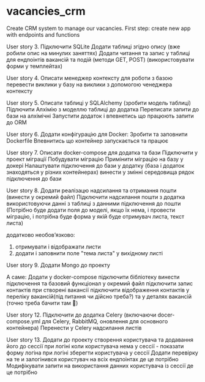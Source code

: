 # vacancies_crm
Create CRM system to manage our vacancies.
First step: create new app with endpoints and functions


User story 3.
Підключити SQLite
Додати таблиці згідно опису (вже робили опис на минулих заняттях)
Додати читання та запис у таблиці для ендпоінтів вакансій та подій (методи GET, POST) (використовувати форми у темплейтах)

User story 4.
Описати менеджер контексту для роботи з базою
перевести виклики у базу на виклики з допомогою ченеджера контексту

User story 5.
Описати таблиці у SQLAlchemy (зробити модель таблиці)
Підлючити Алхімію з моделлю таблиці до додатка
Переписати запити до бази на алхімічні
Запустити додаток і впевнетись що працюють запити до ORM

User story 6.
Додати конфігурацію для Docker:
Зробити та заповнити Dockerfile
Впевнитись що контейнер запускається та працює

User story 7.
Описати docker-compose для додатка та бази
Підключити у проект міграції
Побудувати міграцію
Примінити міграцію на базу у докері
Налаштувати підключення до бази у додатку (база і додаток знаходяться у різних контейнерах)
винести у змінні середовища рядок підключення до бази

User story 8.
Додати реалізацю надсилання та отримання пошти (винести у окремий файл)
Підключити надсилання пошти з додатка використовуючи данні з таблиці з данними підключення до пошти (Потрібно буде додати поля до моделі, якщо їх нема, і провести міграцію, і потрібна буде форма у якій буде отримувач листа, текст листа)

додатково необовʼязково:
1) отримувати і відображати листи
2) додати і заповнити поле "тема листа" у вихідному листі

User story 9.
Додати Mongo до проекту

А саме:
Додати у docker-compose
підключити бібліотеку
винести підключення та базовий функціонал у окремий файл
підключити запис контактів при створені вакансії
підключити відображення контактів у переліку вакансій(під питання чи дійсно треба?) та у деталях вакансій (точно треба бачити там 🙂)

User story 12.
Підключити до додатка Celery (включаючи docer-compose.yml для Celery, RabbitMQ, оновлення для основного контейнера)
Перенести у Celery надсилання листів

User story 13.
Додати до проекту створення користувача та додавання його до сессії при логіні
коли користувача нема у сессії - показати форму логіна 
при логіні зберегти користувача у сессії 
Додати перевірку на те и залогінився користувач на всіх ендпоінтах де це потрібно
Модифікувати запити на використання данних користувача із сессії де це потрібно

